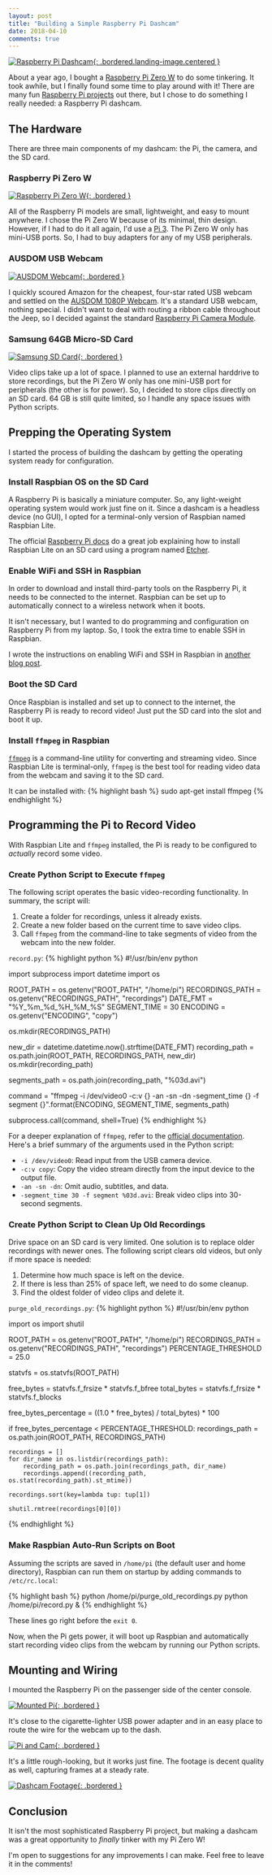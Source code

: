 ```yaml
---
layout: post
title: "Building a Simple Raspberry Pi Dashcam"
date: 2018-04-10
comments: true
---
```


[![Raspberry Pi Dashcam](/assets/images/posts/dashcam-landing.png){: .bordered.landing-image.centered }](/assets/images/posts/dashcam-landing.png)

About a year ago, I bought a [Raspberry Pi Zero W](https://www.raspberrypi.org/products/raspberry-pi-zero-w/) to do some tinkering. It took awhile, but I finally found some time to play around with it! There are many fun [Raspberry Pi projects](https://www.hackster.io/raspberry-pi/projects) out there, but I chose to do something I really needed: a Raspberry Pi dashcam.

## The Hardware

There are three main components of my dashcam: the Pi, the camera, and the SD card.

### Raspberry Pi Zero W

[![Raspberry Pi Zero W](/assets/images/posts/pi-zero-w.png){: .bordered }](/assets/images/posts/pi-zero-w.png)

All of the Raspberry Pi models are small, lightweight, and easy to mount anywhere. I chose the Pi Zero W because of its minimal, thin design. However, if I had to do it all again, I'd use a [Pi 3](https://www.raspberrypi.org/products/raspberry-pi-3-model-b/). The Pi Zero W only has mini-USB ports. So, I had to buy adapters for any of my USB peripherals.

### AUSDOM USB Webcam

[![AUSDOM Webcam](/assets/images/posts/dashcam-webcam.png){: .bordered }](/assets/images/posts/dashcam-webcam.png)

I quickly scoured Amazon for the cheapest, four-star rated USB webcam and settled on the [AUSDOM 1080P Webcam](https://www.amazon.com/gp/product/B01M642ZTC). It's a standard USB webcam, nothing special. I didn't want to deal with routing a ribbon cable throughout the Jeep, so I decided against the standard [Raspberry Pi Camera Module](https://www.raspberrypi.org/products/camera-module-v2/).

### Samsung 64GB Micro-SD Card

[![Samsung SD Card](/assets/images/posts/samsung-sd-card.png){: .bordered }](/assets/images/posts/samsung-sd-card.png)

Video clips take up a lot of space. I planned to use an external harddrive to store recordings, but the Pi Zero W only has one mini-USB port for peripherals (the other is for power). So, I decided to store clips directly on an SD card. 64 GB is still quite limited, so I handle any space issues with Python scripts.

## Prepping the Operating System

I started the process of building the dashcam by getting the operating system ready for configuration.

### Install Raspbian OS on the SD Card

A Raspberry Pi is basically a miniature computer. So, any light-weight operating system would work just fine on it. Since a dashcam is a headless device (no GUI), I opted for a terminal-only version of Raspbian named Raspbian Lite.

The official [Raspberry Pi docs](https://www.raspberrypi.org/documentation/installation/installing-images/) do a great job explaining how to install Raspbian Lite on an SD card using a program named [Etcher](https://etcher.io/).

### Enable WiFi and SSH in Raspbian

In order to download and install third-party tools on the Raspberry Pi, it needs to be connected to the internet. Raspbian can be set up to automatically connect to a wireless network when it boots.

It isn't necessary, but I wanted to do programming and configuration on Raspberry Pi from my laptop. So, I took the extra time to enable SSH in Raspbian.

I wrote the instructions on enabling WiFi and SSH in Raspbian in [another blog post]().

### Boot the SD Card

Once Raspbian is installed and set up to connect to the internet, the Raspberry Pi is ready to record video! Just put the SD card into the slot and boot it up.

### Install `ffmpeg` in Raspbian

[`ffmpeg`](https://www.ffmpeg.org/) is a command-line utility for converting and streaming video. Since Raspbian Lite is terminal-only, `ffmpeg` is the best tool for reading video data from the webcam and saving it to the SD card.

It can be installed with:
{% highlight bash %}
sudo apt-get install ffmpeg
{% endhighlight %}

## Programming the Pi to Record Video

With Raspbian Lite and `ffmpeg` installed, the Pi is ready to be configured to _actually_ record some video.

### Create Python Script to Execute `ffmpeg`

The following script operates the basic video-recording functionality. In summary, the script will:

1. Create a folder for recordings, unless it already exists.
2. Create a new folder based on the current time to save video clips.
3. Call `ffmpeg` from the command-line to take segments of video from the webcam into the new folder.

`record.py`:
{% highlight python %}
#!/usr/bin/env python

import subprocess
import datetime
import os

ROOT_PATH = os.getenv("ROOT_PATH", "/home/pi")
RECORDINGS_PATH = os.getenv("RECORDINGS_PATH", "recordings")
DATE_FMT = "%Y_%m_%d_%H_%M_%S"
SEGMENT_TIME = 30
ENCODING = os.getenv("ENCODING", "copy")

os.mkdir(RECORDINGS_PATH)

new_dir = datetime.datetime.now().strftime(DATE_FMT)
recording_path = os.path.join(ROOT_PATH, RECORDINGS_PATH, new_dir)
os.mkdir(recording_path)

segments_path = os.path.join(recording_path, "%03d.avi")

command = "ffmpeg -i /dev/video0 -c:v {} -an -sn -dn -segment_time {} -f segment {}".format(ENCODING, SEGMENT_TIME, segments_path)

subprocess.call(command, shell=True)
{% endhighlight %}


For a deeper explanation of `ffmpeg`, refer to the [official documentation](https://www.ffmpeg.org/ffmpeg.html). Here's a brief summary of the arguments used in the Python script:

* `-i /dev/video0`: Read input from the USB camera device.
* `-c:v copy`: Copy the video stream directly from the input device to the output file.
* `-an -sn -dn`: Omit audio, subtitles, and data.
* `-segment_time 30 -f segment %03d.avi`: Break video clips into 30-second segments.

### Create Python Script to Clean Up Old Recordings

Drive space on an SD card is very limited. One solution is to replace older recordings with newer ones. The following script clears old videos, but only if more space is needed:

1. Determine how much space is left on the device.
2. If there is less than 25% of space left, we need to do some cleanup.
4. Find the oldest folder of video clips and delete it.

`purge_old_recordings.py`:
{% highlight python %}
#!/usr/bin/env python

import os
import shutil

ROOT_PATH = os.getenv("ROOT_PATH", "/home/pi")
RECORDINGS_PATH = os.getenv("RECORDINGS_PATH", "recordings")
PERCENTAGE_THRESHOLD = 25.0

statvfs = os.statvfs(ROOT_PATH)

free_bytes = statvfs.f_frsize * statvfs.f_bfree
total_bytes = statvfs.f_frsize * statvfs.f_blocks

free_bytes_percentage = ((1.0 * free_bytes) / total_bytes) * 100

if free_bytes_percentage < PERCENTAGE_THRESHOLD:
    recordings_path = os.path.join(ROOT_PATH, RECORDINGS_PATH)
    
    recordings = []
    for dir_name in os.listdir(recordings_path):
        recording_path = os.path.join(recordings_path, dir_name)
        recordings.append((recording_path, os.stat(recording_path).st_mtime))

    recordings.sort(key=lambda tup: tup[1])

    shutil.rmtree(recordings[0][0])
{% endhighlight %}

### Make Raspbian Auto-Run Scripts on Boot

Assuming the scripts are saved in `/home/pi` (the default user and home directory), Raspbian can run them on startup by adding commands to `/etc/rc.local`:

{% highlight bash %}
python /home/pi/purge_old_recordings.py
python /home/pi/record.py &
{% endhighlight %}

These lines go right before the `exit 0`.

Now, when the Pi gets power, it will boot up Raspbian and automatically start recording video clips from the webcam by running our Python scripts.

## Mounting and Wiring

I mounted the Raspberry Pi on the passenger side of the center console.

[![Mounted Pi](/assets/images/posts/mounted-pi.png){: .bordered }](/assets/images/posts/mounted-pi.png)

It's close to the cigarette-lighter USB power adapter and in an easy place to route the wire for the webcam up to the dash.

[![Pi and Cam](/assets/images/posts/pi-and-cam.png){: .bordered }](/assets/images/posts/pi-and-cam.png)

It's a little rough-looking, but it works just fine. The footage is decent quality as well, capturing frames at a steady rate.

[![Dashcam Footage](/assets/images/posts/dashcam-footage.gif){: .bordered }](/assets/images/posts/dashcam-footage.gif)

## Conclusion

It isn't the most sophisticated Raspberry Pi project, but making a dashcam was a great opportunity to _finally_ tinker with my Pi Zero W!

I'm open to suggestions for any improvements I can make. Feel free to leave it in the comments!
